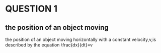 # QUESTION 1

## the position of an object moving 

the position of an object moving horizontally with a constant velocity,v,is described by the equation
\frac{dx}{dt}=v

